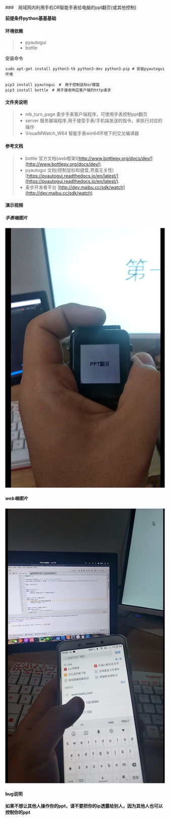 ###　局域网内利用手机OR智能手表给电脑的ppt翻页(或其他控制)


**前提条件python基基基础**

#### 环境依赖

> * pyautogui
> * bottle 

安装命令
```shell
sudo apt-get install python3-tk python3-dev python3-pip # 安装pyautogui环境

pip3 install pyautogui　#　用于控制鼠标or键盘
pip3 install bottle　# 用于接收响应客户端的http请求
```

#### 文件夹说明

> * mb_turn_page 麦步手表客户端程序，可使用手表控制ppt翻页
> * server 服务器端程序,用于接受手表/手机端发送的指令，来执行对应的操作
> * VisualMWatch_W64 智能手表win64环境下的交叉编译器

#### 参考文档

> * bottle 官方文档(web框架)[http://www.bottlepy.org/docs/dev/](http://www.bottlepy.org/docs/dev/).
> * pyautogui 文档(控制鼠标和键盘,界面无关性)[https://pyautogui.readthedocs.io/en/latest/](https://pyautogui.readthedocs.io/en/latest/).
> * 麦步开发者平台 [http://dev.maibu.cc/sdk/watch](http://dev.maibu.cc/sdk/watch)

#### 演示视频

##### 手表端图片
![手表端图片](./image/watch.png)

##### web端图片
![ web端图片](./image/mobile.png)

#### bug说明

**如果不想让其他人操作你的ppt，请不要把你的ip透露给别人，因为其他人也可以控制你的ppt**
